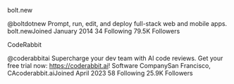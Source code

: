 bolt.new

@boltdotnew
Prompt, run, edit, and deploy full-stack web and mobile apps.
bolt.newJoined January 2014
34 Following
79.5K Followers

CodeRabbit

@coderabbitai
Supercharge your dev team with AI code reviews. Get your free trial now: https://coderabbit.ai!
Software CompanySan Francisco, CAcoderabbit.aiJoined April 2023
58 Following
25.9K Followers
